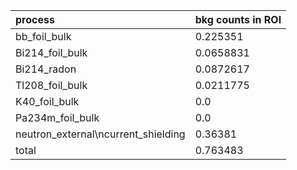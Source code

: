 | **process**                           | **bkg counts in ROI** |
|:--------------------------------------|:----------------------|
| bb\_foil\_bulk                        | 0.225351              |
| Bi214\_foil\_bulk                     | 0.0658831             |
| Bi214\_radon                          | 0.0872617             |
| Tl208\_foil\_bulk                     | 0.0211775             |
| K40\_foil\_bulk                       | 0.0                   |
| Pa234m\_foil\_bulk                    | 0.0                   |
| neutron\_external\ncurrent\_shielding | 0.36381               |
| total                                 | 0.763483              |
